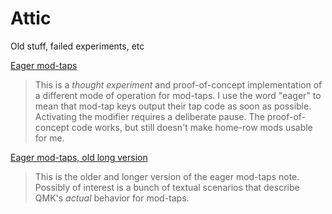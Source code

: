 # Attic

Old stuff, failed experiments, etc

[Eager mod-taps](eager-modtaps.md) 

> This is a *thought experiment* and proof-of-concept implementation of a different mode of operation for mod-taps. I use the word "eager" to mean that mod-tap keys output their tap code as soon as possible. Activating the modifier requires a deliberate pause. The proof-of-concept code works, but still doesn't make home-row mods usable for me.

[Eager mod-taps, old long version](eager-modtaps-long.md) 

> This is the older and longer version of the eager mod-taps note. Possibly of interest is a bunch of textual scenarios that describe QMK's *actual* behavior for mod-taps.

